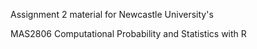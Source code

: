 Assignment 2 material for Newcastle University's

MAS2806 Computational Probability and Statistics with R
